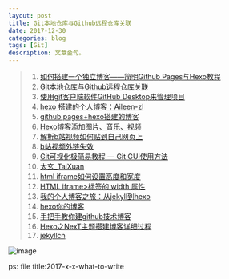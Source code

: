 ```yaml
---
layout: post
title: Git本地仓库与Github远程仓库关联 
date: 2017-12-30
categories: blog
tags: [Git]
description: 文章金句。
---
```




>1. [如何搭建一个独立博客——简明Github Pages与Hexo教程](https://www.jianshu.com/p/05289a4bc8b2)   
>2. [Git本地仓库与Github远程仓库关联 ](https://www.cnblogs.com/tinyphp/p/5025311.html)  
>2. [使用git客户端软件GitHub Desktop来管理项目](http://blog.csdn.net/qq_20044689/article/details/51660203)
>2. [hexo 搭建的个人博客：Aileen-zl](http://blog.csdn.net/u013384788/article/details/74079890#t0)
>2. [github pages+hexo搭建的博客](https://www.zhihu.com/question/50741481)
>2. [Hexo博客添加图片、音乐、视频](http://blog.csdn.net/jhtsunshine/article/details/60959628)
>2. [解析b站视频如何贴到自己网页上](https://segmentfault.com/a/1190000011465874)
>2. [b站视频外链失效](http://bbs.colg.cn/thread-5263217-1-1.html)
>2. [Git可视化极简易教程 — Git GUI使用方法](http://www.runoob.com/w3cnote/git-gui-window.html)
>2. [太玄_TaiXuan](https://space.bilibili.com/11416540#/video?keyword=git)
>2. [html iframe如何设置高度和宽度](https://zhidao.baidu.com/question/552944494241329892.html)
>2. [HTML iframe>标签的 width 属性](http://www.w3school.com.cn/tags/att_iframe_width.asp)
>2. [我的个人博客之旅：从jekyll到hexo](http://blog.csdn.net/u011475210/article/details/79023429#github-pages)
>2. [hexo你的博客](http://ibruce.info/2013/11/22/hexo-your-blog/)
>2. [手把手教你建github技术博客](https://www.jianshu.com/p/701b1095da11)
>2. [Hexo之NexT主题搭建博客详细过程](http://volcfamily.cn/2016/10/03/Hexo%E4%B9%8BNexT%E4%B8%BB%E9%A2%98%E6%90%AD%E5%BB%BA%E5%8D%9A%E5%AE%A2%E8%AF%A6%E7%BB%86%E8%BF%87%E7%A8%8B/)
>2. [jekyllcn](http://jekyllcn.com/)



![image](https://github.com/feiyuii/feiyuii.github.io/blob/master/img/crowds/crowds.jpg?raw=true)



ps: file title:2017-x-x-what-to-write
